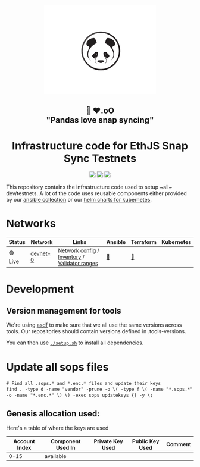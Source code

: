 <div align="center"><img src="./docs/images/panda.png" width="300"/></div>
<h2 align="center">🐼 ❤️.oO<br>"Pandas love snap syncing"</h2>
<h1 align="center">Infrastructure code for EthJS Snap Sync Testnets</h1>

<p align="center">
<a href="https://github.com/ethpandaops/ethjs-testnets/actions/workflows/ansible_lint.yaml"><img src="https://github.com/ethpandaops/ethjs-testnets/actions/workflows/ansible_lint.yaml/badge.svg"></a>
<a href="https://github.com/ethpandaops/ethjs-testnets/actions/workflows/terraform_lint.yaml"><img src="https://github.com/ethpandaops/ethjs-testnets/actions/workflows/terraform_lint.yaml/badge.svg"></a>
<a href="https://github.com/ethpandaops/ethjs-testnets/actions/workflows/helm_lint.yaml"><img src="https://github.com/ethpandaops/ethjs-testnets/actions/workflows/helm_lint.yaml/badge.svg"></a>
</p>

This repository contains the infrastructure code used to setup ~all~ dev/testnets. A lot of the code uses reusable components either provided by our [ansible collection](https://github.com/ethpandaops/ansible-collection-general) or our [helm charts for kubernetes](https://github.com/ethpandaops/ethereum-helm-charts/).

# Networks

Status   | Network    | Links   | Ansible                                                      | Terraform | Kubernetes
------   | --------   | ----     |  -----                                                       | -------   | ------
 🟢 Live | [devnet-0](https://dora.ethjs-devnet-0.ethpandaops.io/)   | [Network config](network-configs/devnet-0) / [Inventory](https://bootnode.srv.ethjs-devnet-0.ethpandaops.io/meta/api/v1/inventory.json) / [Validator ranges](https://bootnode.srv.ethjs-devnet-0.ethpandaops.io/meta/api/v1/validator-ranges.json)    | [🔗](ansible/inventories/devnet-0) | [🔗](terraform/devnet-0)

# Development
## Version management for tools

We're using [asdf](https://github.com/asdf-vm/asdf) to make sure that we all use the same versions across tools. Our repositories should contain versions defined in .tools-versions.

You can then use [`./setup.sh`](./asdf-setup.sh) to install all dependencies.

# Update all sops files
```
# Find all .sops.* and *.enc.* files and update their keys
find . -type d -name "vendor" -prune -o \( -type f \( -name "*.sops.*" -o -name "*.enc.*" \) \) -exec sops updatekeys {} -y \;
```

## Genesis allocation used:
Here's a table of where the keys are used

| Account Index | Component Used In | Private Key Used | Public Key Used | Comment                           |
|---------------|-------------------|------------------|-----------------|-----------------------------------|
| 0-15          | available         |                  |                 |                                   |